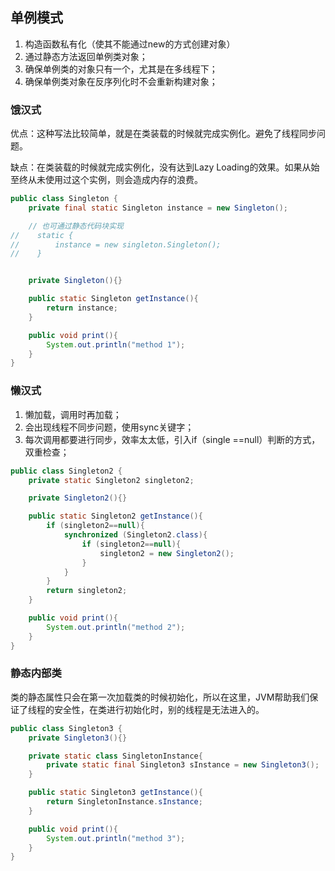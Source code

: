## 单例模式


 1. 构造函数私有化（使其不能通过new的方式创建对象）
 2. 通过静态方法返回单例类对象；
 3. 确保单例类的对象只有一个，尤其是在多线程下；
 4. 确保单例类对象在反序列化时不会重新构建对象；



### 饿汉式
优点：这种写法比较简单，就是在类装载的时候就完成实例化。避免了线程同步问题。

 缺点：在类装载的时候就完成实例化，没有达到Lazy Loading的效果。如果从始至终从未使用过这个实例，则会造成内存的浪费。

```java
public class Singleton {
    private final static Singleton instance = new Singleton();

    // 也可通过静态代码块实现
//    static {
//        instance = new singleton.Singleton();
//    }


    private Singleton(){}

    public static Singleton getInstance(){
        return instance;
    }

    public void print(){
        System.out.println("method 1");
    }
}

```

### 懒汉式

1. 懒加载，调用时再加载；
2. 会出现线程不同步问题，使用sync关键字；
3. 每次调用都要进行同步，效率太太低，引入if（single ==null）判断的方式，双重检查；


```java
public class Singleton2 {
    private static Singleton2 singleton2;

    private Singleton2(){}

    public static Singleton2 getInstance(){
        if (singleton2==null){
            synchronized (Singleton2.class){
                if (singleton2==null){
                    singleton2 = new Singleton2();
                }
            }
        }
        return singleton2;
    }

    public void print(){
        System.out.println("method 2");
    }
}
```

### 静态内部类

类的静态属性只会在第一次加载类的时候初始化，所以在这里，JVM帮助我们保证了线程的安全性，在类进行初始化时，别的线程是无法进入的。

```java
public class Singleton3 {
    private Singleton3(){}

    private static class SingletonInstance{
        private static final Singleton3 sInstance = new Singleton3();
    }

    public static Singleton3 getInstance(){
        return SingletonInstance.sInstance;
    }

    public void print(){
        System.out.println("method 3");
    }
}

```
